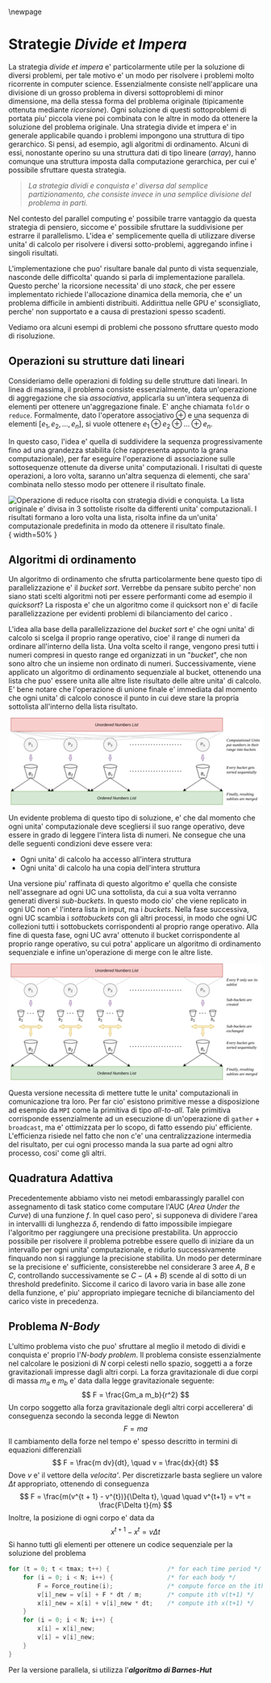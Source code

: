 \newpage
# Strategie *Divide et Impera*
La strategia *divide et impera* e' particolarmente utile per la soluzione di
diversi problemi, per tale motivo e' un modo per risolvere i problemi molto
ricorrente in computer science.
Essenzialmente consiste nell'applicare una divisione di un grosso problema in
diversi sottoproblemi di minor dimensione, ma della stessa forma del problema
originale (tipicamente ottenuta mediante *ricorsione*). Ogni soluzione di questi
sottoproblemi di portata piu' piccola viene poi combinata con le altre in modo
da ottenere la soluzione del problema originale.
Una strategia divide et impera e' in generale applicabile quando i problemi
impongono una struttura di tipo gerarchico. Si pensi, ad esempio, agli algoritmi
di ordinamento. Alcuni di essi, nonostante operino su una struttura dati di tipo
lineare (*array*), hanno comunque una struttura imposta dalla computazione
gerarchica, per cui e' possibile sfruttare questa strategia.

> *La strategia dividi e conquista e' diversa dal semplice partizionamento, che
consiste invece in una semplice divisione del problema in parti.*

Nel contesto del parallel computing e' possibile trarre vantaggio da questa
strategia di pensiero, siccome e' possibile sfruttare la suddivisione per
estrarre il parallelismo. L'idea e' semplicemente quella di utilizzare diverse
unita' di calcolo per risolvere i diversi sotto-problemi, aggregando infine i
singoli risultati.

L'implementazione che puo' risultare banale dal punto di vista sequenziale,
nasconde delle difficolta' quando si parla di implementazione parallela. Questo
perche' la ricorsione necessita' di uno *stack*, che per essere implementato
richiede l'allocazione dinamica della memoria, che e' un problema difficile in
ambienti distribuiti. Addirittua nelle GPU e' sconsigliato, perche' non
supportato e a causa di prestazioni spesso scadenti.

Vediamo ora alcuni esempi di problemi che possono sfruttare questo modo di
risoluzione.

## Operazioni su strutture dati lineari
Consideriamo delle operazioni di folding su delle strutture dati lineari. In
linea di massima, il problema consiste essenzialmente, data un'operazione di
aggregazione che sia *associativa*, applicarla su un'intera sequenza di elementi
per ottenere un'aggregazione finale. E' anche chiamata `foldr` o `reduce`.
Formalmente, dato l'operatore associativo $\oplus$ e una sequenza di elementi
$[e_1, e_2, \dots, e_n]$, si vuole ottenere $e_1 \oplus e_2 \oplus \dots \oplus
e_n$.

In questo caso, l'idea e' quella di suddividere la sequenza progressivamente
fino ad una grandezza stabilita (che rappresenta appunto la grana
computazionale), per far eseguire l'operazione di associazione sulle
sottosequenze ottenute da diverse unita' computazionali. I risultati di queste
operazioni, a loro volta, saranno un'altra sequenza di elementi, che sara'
combinata nello stesso modo per ottenere il risultato finale.

![Operazione di reduce risolta con strategia dividi e conquista. La lista
originale e' divisa in 3 sottoliste risolte da differenti unita' computazionali.
I risultati formano a loro volta una lista, risolta infine da un'unita'
computazionale predefinita in modo da ottenere il risultato
finale.](img/6.1_reduce.png){ width=50% }

## Algoritmi di ordinamento
Un algoritmo di ordinamento che sfrutta particolarmente bene questo tipo di
parallelizzazione e' il *bucket sort*. Verrebbe da pensare subito perche' non
siano stati scelti algoritmi noti per essere performanti come ad esempio il
*quicksort*? La risposta e' che un algoritmo come il quicksort non e' di facile
parallelizzazione per evidenti problemi di bilanciamento del carico .

L'idea alla base della parallelizzazione del *bucket sort* e' che ogni unita' di
calcolo si scelga il proprio range operativo, cioe' il range di numeri da
ordinare all'interno della lista. Una volta scelto il range, vengono presi tutti
i numeri compresi in questo range ed organizzati in un "*bucket*", che non sono
altro che un insieme non ordinato di numeri. Successivamente, viene applicato un
algoritmo di ordinamento sequenziale al bucket, ottenendo una lista che puo'
essere unita alle altre liste risultato delle altre unita' di calcolo.
E' bene notare che l'operazione di unione finale e' immediata dal momento che
ogni unita' di calcolo conosce il punto in cui deve stare la propria sottolista
all'interno della lista risultato.

![Bucketsort parallelo](img/6.2_bucketsort_1.png)

Un evidente problema di questo tipo di soluzione, e' che dal momento che ogni
unita' computazionale deve scegliersi il suo range operativo, deve essere in
grado di leggere l'intera lista di numeri. Ne consegue che una delle seguenti
condizioni deve essere vera:

* Ogni unita' di calcolo ha accesso all'intera struttura
* Ogni unita' di calcolo ha una copia dell'intera struttura

Una versione piu' raffinata di questo algoritmo e' quella che consiste
nell'assegnare ad ogni UC una sottolista, da cui a sua volta verranno generati
diversi *sub-buckets*. In questo modo cio' che viene replicato in ogni UC non e'
l'intera lista in input, ma i *buckets*. Nella fase successiva, ogni UC scambia
i *sottobuckets* con gli altri processi, in modo che ogni UC collezioni tutti i
sottobuckets corrispondenti al proprio range operativo.
Alla fine di questa fase, ogni UC avra' ottenuto il bucket corrispondente al
proprio range operativo, su cui potra' applicare un algoritmo di ordinamento
sequenziale e infine un'operazione di merge con le altre liste.

![Bucketsort parallelo (versione finale)](img/6.3_bucketsort_2.png)

Questa versione necessita di mettere tutte le unita' computazionali in
comunicazione tra loro. Per far cio' esistono primitive messe a disposizione ad
esempio da `MPI` come la primitiva di tipo *all-to-all*. Tale primitiva
corrisponde essenzialmente ad un esecuzione di un'operazione di `gather` +
`broadcast`, ma e' ottimizzata per lo scopo, di fatto essendo piu' efficiente.
L'efficienza risiede nel fatto che non c'e' una centralizzazione intermedia del
risultato, per cui ogni processo manda la sua parte ad ogni altro processo,
cosi' come gli altri.

## Quadratura Adattiva
Precedentemente abbiamo visto nei metodi embarassingly parallel con assegnamento
di task statico come computare l'AUC (*Area Under the Curve*) di una funzione
$f$. In quel caso pero', si supponeva di dividere l'area in intervallli di
lunghezza $\delta$, rendendo di fatto impossibile impiegare l'algoritmo per
raggiungere una precisione prestabilita.
Un approccio possibile per risolvere il problema potrebbe essere quello di
iniziare da un intervallo per ogni unita' computazionale, e ridurlo
successivamente finquando non si raggiunge la precisione stabilita.
Un modo per determinare se la precisione e' sufficiente, consisterebbe nel
considerare 3 aree $A$, $B$ e $C$, controllando successivamente se $C - (A + B)$
scende al di sotto di un threshold predefinito.
Siccome il carico di lavoro varia in base alle zone della funzione, e' piu'
appropriato impiegare tecniche di bilanciamento del carico viste in precedenza.

## Problema *N-Body*
L'ultimo problema visto che puo' sfruttare al meglio il metodo di dividi e
conquista e' proprio l'*N-body problem*. Il problema consiste essenzialmente nel
calcolare le posizioni di *N* corpi celesti nello spazio, soggetti a a forze
gravitazionali impresse dagli altri corpi.
La forza gravitazionale di due corpi di massa $m_a$ e $m_b$ e' data dalla
legge gravitazionale seguente:
$$
F = \frac{Gm_a m_b}{r^2}
$$
Un corpo soggetto alla forza gravitazionale degli altri corpi accellerera' di
conseguenza secondo la seconda legge di Newton
$$
F=ma
$$
Il cambiamento della forze nel tempo e' spesso descritto in termini di equazioni
differenziali
$$
F = \frac{m dv}{dt}, \quad v = \frac{dx}{dt}
$$
Dove $v$ e' il vettore della *velocita'*. Per discretizzarle basta segliere un
valore $\Delta t$ appropriato, ottenendo di conseguenza
$$
F = \frac{m(v^{t + 1} - v^{t})}{\Delta t}, \quad  \quad
v^{t+1} = v^t = \frac{F\Delta t}{m}
$$
Inoltre, la posizione di ogni corpo e' data da
$$
x^{t+1} - x^{t} = v \Delta t
$$
Si hanno tutti gli elementi per ottenere un codice sequenziale per la soluzione
del problema
```c
for (t = 0; t < tmax; t++) {                /* for each time period */
    for (i = 0; i < N; i++) {               /* for each body */
        F = Force_routine(i);               /* compute force on the ith body */
        v[i]_new = v[i] + F * dt / m;       /* compute ith v(t+1) */
        x[i]_new = x[i] + v[i]_new * dt;    /* compute ith x(t+1) */
    }
    for (i = 0; i < N; i++) {
        x[i] = x[i]_new;
        v[i] = v[i]_new;
    }
}
```
Per la versione parallela, si utilizza l'***algoritmo di Barnes-Hut***

